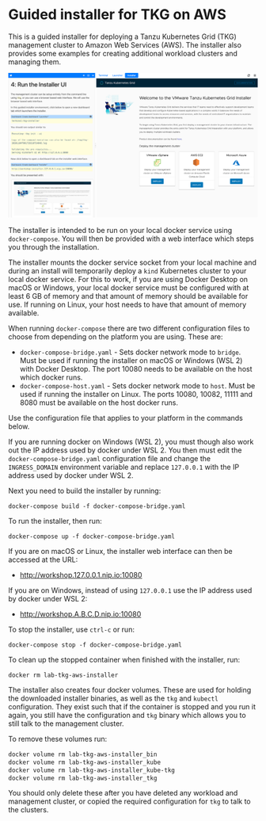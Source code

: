 Guided installer for TKG on AWS
===============================

This is a guided installer for deploying a Tanzu Kubernetes Grid (TKG)
management cluster to Amazon Web Services (AWS). The installer also provides
some examples for creating additional workload clusters and managing them.

![](screenshot.png)

The installer is intended to be run on your local docker service using
``docker-compose``. You will then be provided with a web interface which
steps you through the installation.

The installer mounts the docker service socket from your local machine and
during an install will temporarily deploy a ``kind`` Kubernetes cluster to
your local docker service. For this to work, if you are using Docker Desktop
on macOS or Windows, your local docker service must be configured with at
least 6 GB of memory and that amount of memory should be available for use.
If running on Linux, your host needs to have that amount of memory available.

When running ``docker-compose`` there are two different configuration files
to choose from depending on the platform you are using. These are:

* ``docker-compose-bridge.yaml`` - Sets docker network mode to ``bridge``.
    Must be used if running the installer on macOS or Windows (WSL 2) with
    Docker Desktop. The port 10080 needs to be available on the host
    which docker runs.
* ``docker-compose-host.yaml`` - Sets docker network mode to ``host``.
    Must be used if running the installer on Linux. The ports 10080, 10082,
    11111 and 8080 must be available on the host docker runs.

Use the configuration file that applies to your platform in the commands
below.

If you are running docker on Windows (WSL 2), you must though also work out
the IP address used by docker under WSL 2. You then must edit the
``docker-compose-bridge.yaml`` configuration file and change the
``INGRESS_DOMAIN`` environment variable and replace ``127.0.0.1`` with the IP
address used by docker under WSL 2.

Next you need to build the installer by running:

```
docker-compose build -f docker-compose-bridge.yaml
```

To run the installer, then run:

```
docker-compose up -f docker-compose-bridge.yaml
```

If you are on macOS or Linux, the installer web interface can then be
accessed at the URL:

* http://workshop.127.0.0.1.nip.io:10080

If you are on Windows, instead of using ``127.0.0.1`` use the IP address
used by docker under WSL 2:

* http://workshop.A.B.C.D.nip.io:10080

To stop the installer, use ``ctrl-c`` or run:

```
docker-compose stop -f docker-compose-bridge.yaml
```

To clean up the stopped container when finished with the installer, run:

```
docker rm lab-tkg-aws-installer
```

The installer also creates four docker volumes. These are used for holding
the downloaded installer binaries, as well as the ``tkg`` and ``kubectl``
configuration. They exist such that if the container is stopped and you run
it again, you still have the configuration and ``tkg`` binary which allows
you to still talk to the management cluster.

To remove these volumes run:

```
docker volume rm lab-tkg-aws-installer_bin
docker volume rm lab-tkg-aws-installer_kube
docker volume rm lab-tkg-aws-installer_kube-tkg
docker volume rm lab-tkg-aws-installer_tkg
```

You should only delete these after you have deleted any workload and
management cluster, or copied the required configuration for ``tkg`` to
talk to the clusters.
